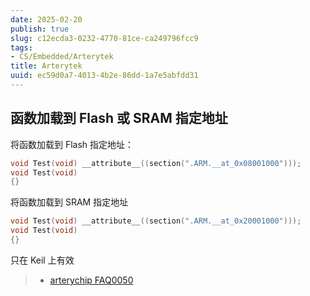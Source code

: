 ```yaml
---
date: 2025-02-20
publish: true
slug: c12ecda3-0232-4770-81ce-ca249796fcc9
tags:
- CS/Embedded/Arterytek
title: Arterytek
uuid: ec59d0a7-4013-4b2e-86dd-1a7e5abfdd31
---
```

## 函数加载到 Flash 或 SRAM 指定地址

将函数加载到 Flash 指定地址：

```c
void Test(void) __attribute__((section(".ARM.__at_0x08001000")));
void Test(void)
{}
```

将函数加载到 SRAM 指定地址

```c
void Test(void) __attribute__((section(".ARM.__at_0x20001000")));
void Test(void)
{}
```

只在 Keil 上有效

> - [arterychip FAQ0050](https://www.arterychip.com/download/FAQ/FAQ0050_%E5%B0%86%E5%87%BD%E6%95%B0%E5%8A%A0%E8%BD%BD%E5%88%B0Flash%E6%88%96SRAM%E6%8C%87%E5%AE%9A%E5%9C%B0%E5%9D%80%E7%9A%84%E6%96%B9%E6%B3%95_V2.0.4_CH.pdf)
